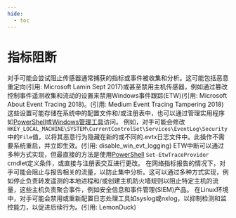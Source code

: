```yaml
---
hide:
  - toc
---
```


# 指标阻断

对手可能会尝试阻止传感器通常捕获的指标或事件被收集和分析。这可能包括恶意重定向(引用: Microsoft Lamin Sept 2017)或甚至禁用主机传感器，例如通过篡改控制事件遥测收集和流动的设置来禁用Windows事件跟踪(ETW)(引用: Microsoft About Event Tracing 2018)。(引用: Medium Event Tracing Tampering 2018) 这些设置可能存储在系统中的配置文件和/或注册表中，也可以通过管理实用程序如[PowerShell](https://attack.mitre.org/techniques/T1059/001)或[Windows管理工具](https://attack.mitre.org/techniques/T1047)访问。  例如，对手可能会修改<code>HKEY_LOCAL_MACHINE\SYSTEM\CurrentControlSet\Services\EventLog\Security</code>中的`File`值，以将其恶意行为隐藏在新的或不同的.evtx日志文件中。此操作不需要系统重启，并立即生效。(引用: disable_win_evt_logging)  ETW中断可以通过多种方式实现，但最直接的方法是使用[PowerShell](https://attack.mitre.org/techniques/T1059/001) <code>Set-EtwTraceProvider</code> cmdlet定义条件，或直接与注册表交互进行更改。  在网络指标报告的情况下，对手可能会阻止与报告相关的流量，以防止集中分析。这可以通过多种方式实现，例如停止负责转发遥测的本地进程和/或创建主机防火墙规则以阻止特定主机的流量，这些主机负责聚合事件，例如安全信息和事件管理(SIEM)产品。  在Linux环境中，对手可能会禁用或重新配置日志处理工具如syslog或nxlog，以抑制检测和监控能力，以促进后续行为。(引用: LemonDuck)
